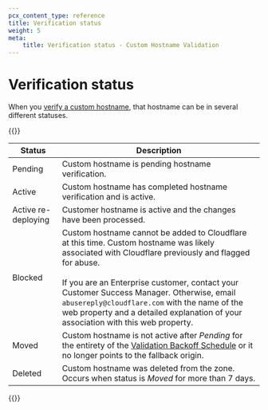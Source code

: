 ```yaml
---
pcx_content_type: reference
title: Verification status
weight: 5
meta:
    title: Verification status - Custom Hostname Validation
---
```


# Verification status

When you [verify a custom hostname](/cloudflare-for-platforms/cloudflare-for-saas/domain-support/hostname-verification/), that hostname can be in several different statuses.

{{<table-wrap>}}

| Status | Description |
| --- | --- |
| Pending | Custom hostname is pending hostname verification. |
| Active | Custom hostname has completed hostname verification and is active. |
| Active re-deploying |	Customer hostname is active and the changes have been processed. |
| Blocked | Custom hostname cannot be added to Cloudflare at this time. Custom hostname was likely associated with Cloudflare previously and flagged for abuse.<br/><br/>If you are an Enterprise customer, contact your Customer Success Manager. Otherwise, email `abusereply@cloudflare.com` with the name of the web property and a detailed explanation of your association with this web property. |
| Moved	| Custom hostname is not active after *Pending* for the entirety of the [Validation Backoff Schedule](/ssl/reference/validation-backoff-schedule/) or it no longer points to the fallback origin. |
| Deleted | Custom hostname was deleted from the zone. Occurs when status is *Moved* for more than 7 days. |

{{</table-wrap>}}